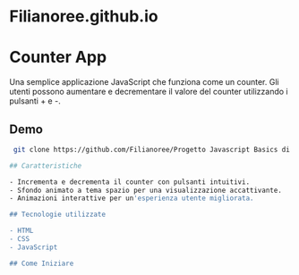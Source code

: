 # Filianoree.github.io


# Counter App


Una semplice applicazione JavaScript che funziona come un counter. Gli utenti possono aumentare e decrementare il valore del counter utilizzando i pulsanti + e -.

## Demo
  ```bash
   git clone https://github.com/Filianoree/Progetto Javascript Basics di Oday Deb

## Caratteristiche

- Incrementa e decrementa il counter con pulsanti intuitivi.
- Sfondo animato a tema spazio per una visualizzazione accattivante.
- Animazioni interattive per un'esperienza utente migliorata.

## Tecnologie utilizzate

- HTML
- CSS
- JavaScript

## Come Iniziare

